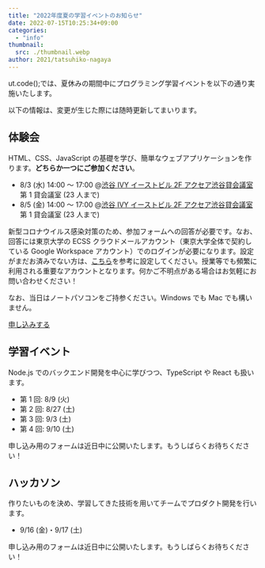 ```yaml
---
title: "2022年度夏の学習イベントのお知らせ"
date: 2022-07-15T10:25:34+09:00
categories:
  - "info"
thumbnail:
  src: ./thumbnail.webp
author: 2021/tatsuhiko-nagaya
---
```


ut.code();では、夏休みの期間中にプログラミング学習イベントを以下の通り実施いたします。

以下の情報は、変更が生じた際には随時更新してまいります。

## 体験会

HTML、CSS、JavaScript の基礎を学び、簡単なウェブアプリケーションを作ります。**どちらか一つにご参加ください**。

- 8/3 (水) 14:00 ～ 17:00 @[渋谷 IVY イーストビル 2F アクセア渋谷貸会議室](https://goo.gl/maps/ViJMjJ41yrXF8hJr5) 第 1 貸会議室 (23 人まで)
- 8/5 (金) 14:00 ～ 17:00 @[渋谷 IVY イーストビル 2F アクセア渋谷貸会議室](https://goo.gl/maps/ViJMjJ41yrXF8hJr5) 第 1 貸会議室 (23 人まで)

新型コロナウイルス感染対策のため、参加フォームへの回答が必要です。なお、回答には東京大学の ECSS クラウドメールアカウント（東京大学全体で契約している Google Workspace アカウント）でのログインが必要になります。設定がまだお済みでない方は、[こちら](https://www.ecc.u-tokyo.ac.jp/announcement/2016/04/01_2159.html)を参考に設定してください。授業等でも頻繁に利用される重要なアカウントとなります。何かご不明点がある場合はお気軽にお問い合わせください！

なお、当日はノートパソコンをご持参ください。Windows でも Mac でも構いません。

[申し込みする](https://forms.gle/AVrSf3ic47zJya148)

## 学習イベント

Node.js でのバックエンド開発を中心に学びつつ、TypeScript や React も扱います。

- 第 1 回: 8/9 (火)
- 第 2 回: 8/27 (土)
- 第 3 回: 9/3 (土)
- 第 4 回: 9/10 (土)

申し込み用のフォームは近日中に公開いたします。もうしばらくお待ちください！

## ハッカソン

作りたいものを決め、学習してきた技術を用いてチームでプロダクト開発を行います。

- 9/16 (金)・9/17 (土)

申し込み用のフォームは近日中に公開いたします。もうしばらくお待ちください！

